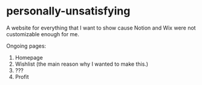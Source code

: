# personally-unsatisfying
A website for everything that I want to show cause Notion and Wix were not customizable enough for me.

Ongoing pages:
1. Homepage
2. Wishlist (the main reason why I wanted to make this.)
3. ???
4. Profit

